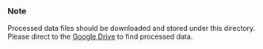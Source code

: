 ### Note

Processed data files should be downloaded and stored under this directory. Please direct to the [Google Drive](https://drive.google.com/drive/folders/1wpifXxdnxIrisuvbvu8xhulW7McIjEPo?usp=sharing) to find processed data.